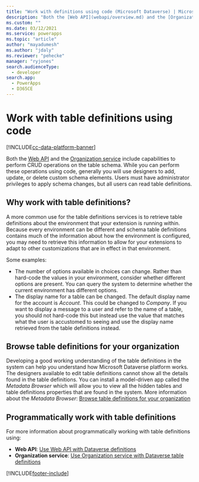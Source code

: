 ```yaml
---
title: "Work with definitions using code (Microsoft Dataverse) | Microsoft Docs"
description: "Both the [Web API](webapi/overview.md) and the [Organization service](org-service/overview.md) include capabilities to perform CRUD operations on the table schema"
ms.custom: ""
ms.date: 03/12/2021
ms.service: powerapps
ms.topic: "article"
author: "mayadumesh"
ms.author: "jdaly"
ms.reviewer: "pehecke"
manager: "ryjones"
search.audienceType: 
  - developer
search.app: 
  - PowerApps
  - D365CE
---
```


# Work with table definitions using code

[!INCLUDE[cc-data-platform-banner](../../includes/cc-data-platform-banner.md)]

Both the [Web API](webapi/overview.md) and the [Organization service](org-service/overview.md) include capabilities to perform CRUD operations on the table schema. While you can perform these operations using code, generally you will use designers to add, update, or delete custom schema elements. Users must have administrator privileges to apply schema changes, but all users can read table definitions.

## Why work with table definitions?

A more common use for the table definitions services is to retrieve table definitions about the environment that your extension is running within. Because every environment can be different and schema table definitions contains much of the information about how the environment is configured, you may need to retrieve this information to allow for your extensions to adapt to other customizations that are in effect in that environment.

Some examples:
- The number of options available in choices can change. Rather than hard-code the values in your environment, consider whether different options are present. You can query the system to determine whether the current environment has different options.
- The display name for a table can be changed. The default display name for the account is *Account*. This could be changed to *Company*. If you want to display a message to a user and refer to the name of a table, you should not hard-code this but instead use the value that matches what the user is accustomed to seeing and use the display name retrieved from the table definitions instead.

## Browse table definitions for your organization

Developing a good working understanding of the table definitions in the system can help you understand how Microsoft Dataverse platform works. The designers available to edit table definitions cannot show all the details found in the table definitions. You can install a model-driven app called the *Metadata Browser* which will allow you to view all the hidden tables and table definitions properties that are found in the system. More information about the *Metadata Browser*: [Browse table definitions for your organization](browse-your-metadata.md)

## Programmatically work with table definitions

For more information about programmatically working with table definitions using:
- **Web API**: [Use Web API with Dataverse definitions](webapi/use-web-api-metadata.md)
- **Organization service**: [Use Organization service with Dataverse table definitions](org-service/work-with-metadata.md)


[!INCLUDE[footer-include](../../includes/footer-banner.md)]